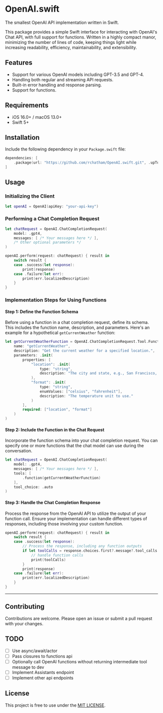 # OpenAI.swift

The smallest OpenAI API implementation written in Swift. 

This package provides a simple Swift interface for interacting with OpenAI's Chat API, with full support for functions. Written in a highly compact manor, minimizing the number of lines of code, keeping things light while increasing readability, efficiency, maintainability, and extensibility.

## Features

- Support for various OpenAI models including GPT-3.5 and GPT-4.
- Handling both regular and streaming API requests.
- Built-in error handling and response parsing.
- Support for functions.

## Requirements

- iOS 16.0+ / macOS 13.0+
- Swift 5+

## Installation

Include the following dependency in your `Package.swift` file:

```swift
dependencies: [
    .package(url: "https://github.com/rchatham/OpenAI.swift.git", .upToNextMajor(from: "1.0.0"))
]
```

## Usage

### Initializing the Client

```swift
let openAI = OpenAI(apiKey: "your-api-key")
```

### Performing a Chat Completion Request

```swift
let chatRequest = OpenAI.ChatCompletionRequest(
    model: .gpt4,
    messages: [ /* Your messages here */ ],
    /* Other optional parameters */
)

openAI.perform(request: chatRequest) { result in
    switch result {
    case .success(let response):
        print(response)
    case .failure(let err):
        print(err.localizedDescription)
    }
}
```

### Implementation Steps for Using Functions

#### Step 1: Define the Function Schema

Before using a function in a chat completion request, define its schema. This includes the function name, description, and parameters. Here's an example for a hypothetical `getCurrentWeather` function:

```swift
let getCurrentWeatherFunction = OpenAI.ChatCompletionRequest.Tool.FunctionSchema(
    name: "getCurrentWeather",
    description: "Get the current weather for a specified location.",
    parameters: .init(
        properties: [
            "location": .init(
                type: "string",
                description: "The city and state, e.g., San Francisco, CA"
            ),
            "format": .init(
                type: "string",
                enumValues: ["celsius", "fahrenheit"],
                description: "The temperature unit to use."
            )
        ],
        required: ["location", "format"]
    )
)
```

#### Step 2: Include the Function in the Chat Request

Incorporate the function schema into your chat completion request. You can specify one or more functions that the chat model can use during the conversation.

```swift
let chatRequest = OpenAI.ChatCompletionRequest(
    model: .gpt4,
    messages: [ /* Your messages here */ ],
    tools: [
        .function(getCurrentWeatherFunction)
    ],
    tool_choice: .auto
)
```

#### Step 3: Handle the Chat Completion Response

Process the response from the OpenAI API to utilize the output of your function call. Ensure your implementation can handle different types of responses, including those involving your custom function.

```swift
openAI.perform(request: chatRequest) { result in
    switch result {
    case .success(let response):
        // Process the response, including any function outputs
        if let toolCalls = response.choices.first?.message?.tool_calls ?? response.choices.first?.delta?.tool_calls {
            // handle function calls
            print(toolCalls)
        }
        print(response)
    case .failure(let err):
        print(err.localizedDescription)
    }
}
```

---

## Contributing

Contributions are welcome. Please open an issue or submit a pull request with your changes.

## TODO

- [ ] Use async/await/actor
- [ ] Pass closures to functions api
- [ ] Optionally call OpenAI functions without returning intermediate tool message to dev
- [ ] Implement Assistants endpoint
- [ ] Implement other api endpoints

## License

This project is free to use under the [MIT LICENSE](LICENSE).
